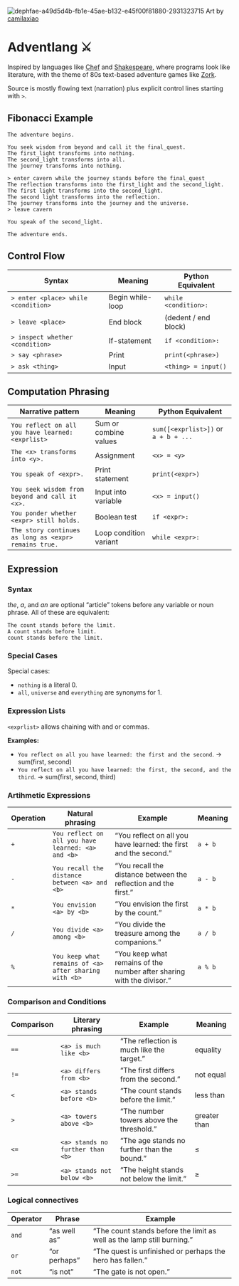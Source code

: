 ![dephfae-a49d5d4b-fb1e-45ae-b132-e45f00f81880-2931323715](https://github.com/user-attachments/assets/e0826ac2-e168-4063-bc23-e6500ce4cd9a)
Art by [camilaxiao](https://www.deviantart.com/camilaxiao/art/Pixel-art-dungeon-animation-889329830)

# Adventlang ⚔️
Inspired by languages like [Chef](https://www.dangermouse.net/esoteric/chef.html) and [Shakespeare](https://en.wikipedia.org/wiki/Shakespeare_Programming_Language), where programs look like literature, with the theme of 80s text-based adventure games like [Zork](https://en.wikipedia.org/wiki/Zork).

Source is mostly flowing text (narration) plus explicit control lines starting with `>`.

## Fibonacci Example
```
The adventure begins.

You seek wisdom from beyond and call it the final_quest.
The first_light transforms into nothing.
The second_light transforms into all.
The journey transforms into nothing.

> enter cavern while the journey stands before the final_quest
The reflection transforms into the first_light and the second_light.
The first light transforms into the second_light.
The second light transforms into the reflection.
The journey transforms into the journey and the universe.
> leave cavern

You speak of the second_light.

The adventure ends.
```

## Control Flow
| Syntax                              | Meaning          | Python Equivalent    |
| ----------------------------------- | ---------------- | -------------------- |
| `> enter <place> while <condition>` | Begin while-loop | `while <condition>:` |
| `> leave <place>`                   | End block   | (dedent / end block) |
| `> inspect whether <condition>`     | If-statement     | `if <condition>:`    |
| `> say <phrase>`                    | Print            | `print(<phrase>)`    |
| `> ask <thing>`                     | Input            | `<thing> = input()`  |


## Computation Phrasing
| Narrative pattern                                     | Meaning                | Python Equivalent                    |
| ----------------------------------------------------- | ---------------------- | ------------------------------------ |
| `You reflect on all you have learned: <exprlist>`     | Sum or combine values  | `sum([<exprlist>])` or `a + b + ...` |
| `The <x> transforms into <y>.`                        | Assignment             | `<x> = <y>`                          |
| `You speak of <expr>.`                                | Print statement        | `print(<expr>)`                      |
| `You seek wisdom from beyond and call it <x>.`        | Input into variable    | `<x> = input()`                      |
| `You ponder whether <expr> still holds.`              | Boolean test           | `if <expr>:`   |
| `The story continues as long as <expr> remains true.` | Loop condition variant | `while <expr>:`                      |


## Expression 
### Syntax
*the*, *a*, and *an* are optional “article” tokens before any variable or noun phrase. All of these are equivalent:
```
The count stands before the limit.
A count stands before limit.
count stands before the limit.
```

### Special Cases
Special cases:
- `nothing` is a literal 0.
- `all`, `universe` and `everything` are synonyms for 1.

### Expression Lists
`<exprlist>` allows chaining with and or commas.

**Examples:**

- `You reflect on all you have learned: the first and the second`.
→ sum(first, second)
- `You reflect on all you have learned: the first, the second, and the third`.
→ sum(first, second, third)

### Artihmetic Expressions
| Operation | Natural phrasing                                      | Example                                                               | Meaning |
| --------- | ----------------------------------------------------- | --------------------------------------------------------------------- | ------- |
| `+`       | `You reflect on all you have learned: <a> and <b>`    | “You reflect on all you have learned: the first and the second.”      | `a + b` |
| `-`       | `You recall the distance between <a> and <b>`         | “You recall the distance between the reflection and the first.”       | `a - b` |
| `*`       | `You envision <a> by <b>`                    | “You envision the first by the count.”                       | `a * b` |
| `/`       | `You divide <a> among <b>`                            | “You divide the treasure among the companions.”                       | `a / b` |
| `%`       | `You keep what remains of <a> after sharing with <b>` | “You keep what remains of the number after sharing with the divisor.” | `a % b` |

### Comparison and Conditions
| Comparison | Literary phrasing                | Example                                     | Meaning      |
| ---------- | -------------------------------- | ------------------------------------------- | ------------ |
| `==`       | `<a> is much like <b>`           | “The reflection is much like the target.”   | equality     |
| `!=`       | `<a> differs from <b>`           | “The first differs from the second.”        | not equal    |
| `<`        | `<a> stands before <b>`          | “The count stands before the limit.”        | less than    |
| `>`        | `<a> towers above <b>`           | “The number towers above the threshold.”    | greater than |
| `<=`       | `<a> stands no further than <b>` | “The age stands no further than the bound.” | ≤            |
| `>=`       | `<a> stands not below <b>`       | “The height stands not below the limit.”    | ≥            |

### Logical connectives
| Operator | Phrase       | Example                                                                |
| -------- | ------------ | ---------------------------------------------------------------------- |
| `and`    | “as well as” | “The count stands before the limit as well as the lamp still burning.” |
| `or`     | “or perhaps” | “The quest is unfinished or perhaps the hero has fallen.”              |
| `not`    | “is not”     | “The gate is not open.”                                                |
